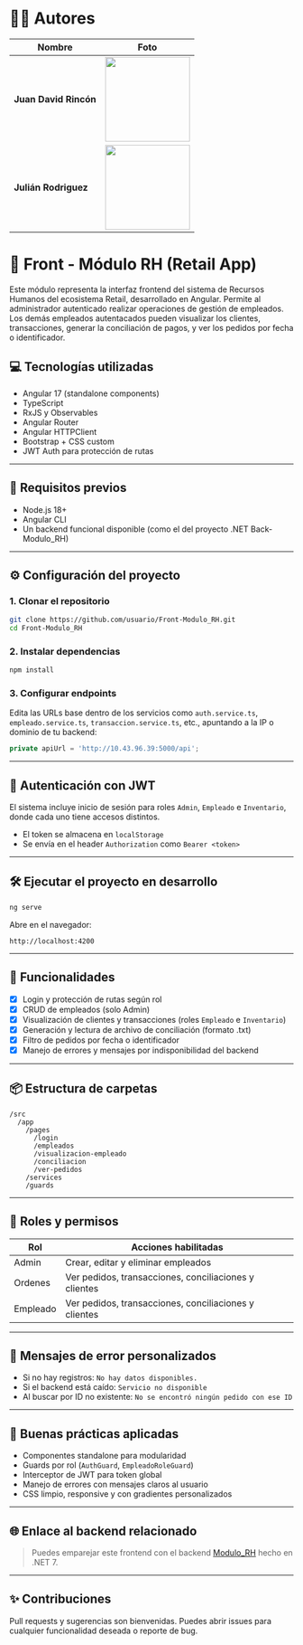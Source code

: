 # 👨‍💻 Autores

| Nombre                | Foto                                                                                                     |
| --------------------- | -------------------------------------------------------------------------------------------------------- |
| **Juan David Rincón** | <img src="https://github.com/user-attachments/assets/b54a095e-bd7c-4e3f-b383-b6e8e0977e52" width="150"/> |
| **Julián Rodriguez**  | <img src="https://github.com/user-attachments/assets/afdfeff6-8865-433a-8ed8-89503c0c6e2d" width="150"/> |

# 🧩 Front - Módulo RH (Retail App)

Este módulo representa la interfaz frontend del sistema de Recursos Humanos del ecosistema Retail, desarrollado en Angular. Permite al administrador autenticado realizar operaciones de gestión de empleados. Los demás empleados autentacados pueden visualizar los clientes, transacciones, generar la conciliación de pagos, y ver los pedidos por fecha o identificador.

## 💻 Tecnologías utilizadas

* Angular 17 (standalone components)
* TypeScript
* RxJS y Observables
* Angular Router
* Angular HTTPClient
* Bootstrap + CSS custom
* JWT Auth para protección de rutas

---

## 🚀 Requisitos previos

* Node.js 18+
* Angular CLI
* Un backend funcional disponible (como el del proyecto .NET Back-Modulo\_RH)

---

## ⚙️ Configuración del proyecto

### 1. Clonar el repositorio

```bash
git clone https://github.com/usuario/Front-Modulo_RH.git
cd Front-Modulo_RH
```

### 2. Instalar dependencias

```bash
npm install
```

### 3. Configurar endpoints

Edita las URLs base dentro de los servicios como `auth.service.ts`, `empleado.service.ts`, `transaccion.service.ts`, etc., apuntando a la IP o dominio de tu backend:

```ts
private apiUrl = 'http://10.43.96.39:5000/api';
```

---

## 🔐 Autenticación con JWT

El sistema incluye inicio de sesión para roles `Admin`, `Empleado` e `Inventario`, donde cada uno tiene accesos distintos.

* El token se almacena en `localStorage`
* Se envía en el header `Authorization` como `Bearer <token>`

---

## 🛠️ Ejecutar el proyecto en desarrollo

```bash
ng serve
```

Abre en el navegador:

```
http://localhost:4200
```

---

## 🧪 Funcionalidades

* [x] Login y protección de rutas según rol
* [x] CRUD de empleados (solo Admin)
* [x] Visualización de clientes y transacciones (roles `Empleado` e `Inventario`)
* [x] Generación y lectura de archivo de conciliación (formato .txt)
* [x] Filtro de pedidos por fecha o identificador
* [x] Manejo de errores y mensajes por indisponibilidad del backend

---

## 📦 Estructura de carpetas

```
/src
  /app
    /pages
      /login
      /empleados
      /visualizacion-empleado
      /conciliacion
      /ver-pedidos
    /services
    /guards
```

---

## 📄 Roles y permisos

| Rol        | Acciones habilitadas                                         |
| ---------- | ------------------------------------------------------------ |
| Admin      | Crear, editar y eliminar empleados                           |
| Ordenes    | Ver pedidos, transacciones, conciliaciones y clientes        |
| Empleado   | Ver pedidos, transacciones, conciliaciones y clientes        |

---

## 🎯 Mensajes de error personalizados

* Si no hay registros: `No hay datos disponibles.`
* Si el backend está caído: `Servicio no disponible`
* Al buscar por ID no existente: `No se encontró ningún pedido con ese ID`

---

## 🧠 Buenas prácticas aplicadas

* Componentes standalone para modularidad
* Guards por rol (`AuthGuard`, `EmpleadoRoleGuard`)
* Interceptor de JWT para token global
* Manejo de errores con mensajes claros al usuario
* CSS limpio, responsive y con gradientes personalizados

---

## 🌐 Enlace al backend relacionado

> Puedes emparejar este frontend con el backend [Modulo\_RH](https://github.com/usuario/proyecto-rh) hecho en .NET 7.

---

## ✨ Contribuciones

Pull requests y sugerencias son bienvenidas. Puedes abrir issues para cualquier funcionalidad deseada o reporte de bug.
